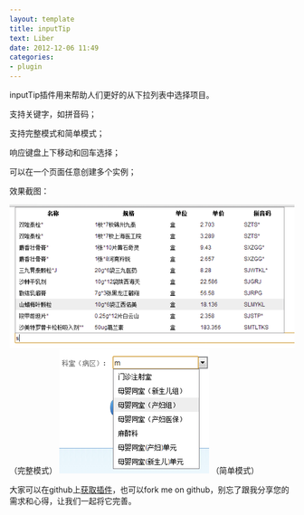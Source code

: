 ```yaml
---
layout: template
title: inputTip
text: Liber
date: 2012-12-06 11:49
categories:
- plugin
---
```

inputTip插件用来帮助人们更好的从下拉列表中选择项目。  

支持关键字，如拼音码；  

支持完整模式和简单模式；  

响应键盘上下移动和回车选择；  

可以在一个页面任意创建多个实例；  

效果截图：  

<img src="/images/inputtip_full.png" />
（完整模式）  
  
  
<img src="/images/inputtip_simple.png" />
（简单模式）  
  
  
大家可以在github上[获取插件][0]，也可以fork me on github，别忘了跟我分享您的需求和心得，让我们一起将它完善。  

[0]: https://github.com/Mystist/inputTip
